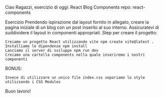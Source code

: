 Ciao Ragazzi,
esercizio di oggi: React Blog Components
repo: react-components

Esercizio
Prendendo ispirazione dal layout fornito in allegato, creare la pagina iniziale di un blog con un post inserito al suo interno. Assicuratevi di suddividere il layout in componenti appropriati.
Step per creare il progetto:

    Creiamo un progetto React utilizzando vite npm create vite@latest .
    Installiamo le dipendenze npm install
    Lanciamo il server di sviluppo npm run dev
    Creiamo una cartella components nella quale inseriremo i nostri componenti

BONUS:

    Invece di utilizzare un unico file index.css separiamo lo style utilizzando i CSS Modules

Buon lavoro!
